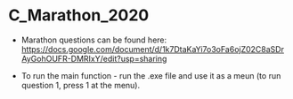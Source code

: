 # C_Marathon_2020
* Marathon questions can be found here: 
https://docs.google.com/document/d/1k7DtaKaYi7o3oFa6ojZ02C8aSDrAyGohOUFR-DMRIxY/edit?usp=sharing

* To run the main function - run the .exe file and use it as a meun (to run question 1, press 1 at the menu).
